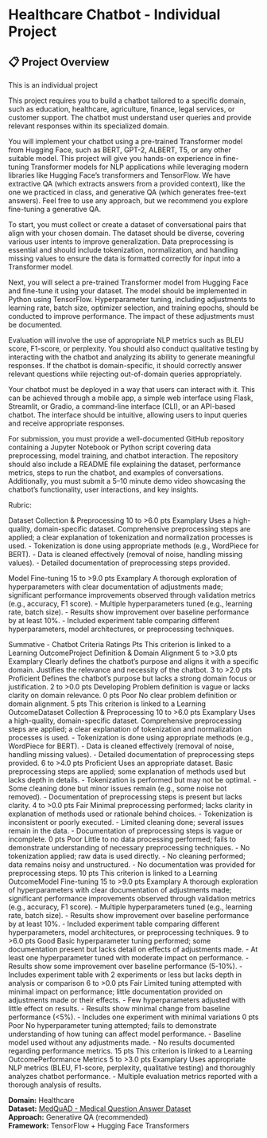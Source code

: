# Healthcare Chatbot - Individual Project

## 📋 Project Overview

This is an individual project

This project requires you to build a chatbot tailored to a specific domain, such as education, healthcare, agriculture, finance, legal services, or customer support. The chatbot must understand user queries and provide relevant responses within its specialized domain.

You will implement your chatbot using a pre-trained Transformer model from Hugging Face, such as BERT, GPT-2, ALBERT, T5, or any other suitable model. This project will give you hands-on experience in fine-tuning Transformer models for NLP applications while leveraging modern libraries like Hugging Face’s transformers and TensorFlow. We have extractive QA (which extracts answers from a provided context), like the one we practiced in class, and generative QA (which generates free-text answers). Feel free to use any approach, but we recommend you explore fine-tuning a generative QA.

To start, you must collect or create a dataset of conversational pairs that align with your chosen domain. The dataset should be diverse, covering various user intents to improve generalization. Data preprocessing is essential and should include tokenization, normalization, and handling missing values to ensure the data is formatted correctly for input into a Transformer model.

Next, you will select a pre-trained Transformer model from Hugging Face and fine-tune it using your dataset. The model should be implemented in Python using TensorFlow. Hyperparameter tuning, including adjustments to learning rate, batch size, optimizer selection, and training epochs, should be conducted to improve performance. The impact of these adjustments must be documented.

Evaluation will involve the use of appropriate NLP metrics such as BLEU score, F1-score, or perplexity. You should also conduct qualitative testing by interacting with the chatbot and analyzing its ability to generate meaningful responses. If the chatbot is domain-specific, it should correctly answer relevant questions while rejecting out-of-domain queries appropriately.

Your chatbot must be deployed in a way that users can interact with it. This can be achieved through a mobile app, a simple web interface using Flask, Streamlit, or Gradio, a command-line interface (CLI), or an API-based chatbot. The interface should be intuitive, allowing users to input queries and receive appropriate responses.

For submission, you must provide a well-documented GitHub repository containing a Jupyter Notebook or Python script covering data preprocessing, model training, and chatbot interaction. The repository should also include a README file explaining the dataset, performance metrics, steps to run the chatbot, and examples of conversations. Additionally, you must submit a 5–10 minute demo video showcasing the chatbot’s functionality, user interactions, and key insights.

Rubric:

Dataset Collection & Preprocessing
10 to >6.0 pts
Examplary
Uses a high-quality, domain-specific dataset. Comprehensive preprocessing steps are applied; a clear explanation of tokenization and normalization processes is used. - Tokenization is done using appropriate methods (e.g., WordPiece for BERT). - Data is cleaned effectively (removal of noise, handling missing values). - Detailed documentation of preprocessing steps provided.

Model Fine-tuning
15 to >9.0 pts
Examplary
A thorough exploration of hyperparameters with clear documentation of adjustments made; significant performance improvements observed through validation metrics (e.g., accuracy, F1 score). - Multiple hyperparameters tuned (e.g., learning rate, batch size). - Results show improvement over baseline performance by at least 10%. - Included experiment table comparing different hyperparameters, model architectures, or preprocessing techniques.

Summative - Chatbot
Criteria Ratings Pts
This criterion is linked to a Learning OutcomeProject Definition & Domain Alignment
5 to >3.0 pts
Examplary
Clearly defines the chatbot’s purpose and aligns it with a specific domain. Justifies the relevance and necessity of the chatbot.
3 to >2.0 pts
Proficient
Defines the chatbot’s purpose but lacks a strong domain focus or justification.
2 to >0.0 pts
Developing
Problem definition is vague or lacks clarity on domain relevance.
0 pts
Poor
No clear problem definition or domain alignment.
5 pts
This criterion is linked to a Learning OutcomeDataset Collection & Preprocessing
10 to >6.0 pts
Examplary
Uses a high-quality, domain-specific dataset. Comprehensive preprocessing steps are applied; a clear explanation of tokenization and normalization processes is used. - Tokenization is done using appropriate methods (e.g., WordPiece for BERT). - Data is cleaned effectively (removal of noise, handling missing values). - Detailed documentation of preprocessing steps provided.
6 to >4.0 pts
Proficient
Uses an appropriate dataset. Basic preprocessing steps are applied; some explanation of methods used but lacks depth in details. - Tokenization is performed but may not be optimal. - Some cleaning done but minor issues remain (e.g., some noise not removed). - Documentation of preprocessing steps is present but lacks clarity.
4 to >0.0 pts
Fair
Minimal preprocessing performed; lacks clarity in explanation of methods used or rationale behind choices. - Tokenization is inconsistent or poorly executed. - Limited cleaning done; several issues remain in the data. - Documentation of preprocessing steps is vague or incomplete.
0 pts
Poor
Little to no data processing performed; fails to demonstrate understanding of necessary preprocessing techniques. - No tokenization applied; raw data is used directly. - No cleaning performed; data remains noisy and unstructured. - No documentation was provided for preprocessing steps.
10 pts
This criterion is linked to a Learning OutcomeModel Fine-tuning
15 to >9.0 pts
Examplary
A thorough exploration of hyperparameters with clear documentation of adjustments made; significant performance improvements observed through validation metrics (e.g., accuracy, F1 score). - Multiple hyperparameters tuned (e.g., learning rate, batch size). - Results show improvement over baseline performance by at least 10%. - Included experiment table comparing different hyperparameters, model architectures, or preprocessing techniques.
9 to >6.0 pts
Good
Basic hyperparameter tuning performed; some documentation present but lacks detail on effects of adjustments made. - At least one hyperparameter tuned with moderate impact on performance. - Results show some improvement over baseline performance (5-10%). - Includes experiment table with 2 experiments or less but lacks depth in analysis or comparison
6 to >0.0 pts
Fair
Limited tuning attempted with minimal impact on performance; little documentation provided on adjustments made or their effects. - Few hyperparameters adjusted with little effect on results. - Results show minimal change from baseline performance (<5%). - Includes one experiment with minimal variations
0 pts
Poor
No hyperparameter tuning attempted; fails to demonstrate understanding of how tuning can affect model performance. - Baseline model used without any adjustments made. - No results documented regarding performance metrics.
15 pts
This criterion is linked to a Learning OutcomePerformance Metrics
5 to >3.0 pts
Examplary
Uses appropriate NLP metrics (BLEU, F1-score, perplexity, qualitative testing) and thoroughly analyzes chatbot performance. - Multiple evaluation metrics reported with a thorough analysis of results.

**Domain:** Healthcare  
**Dataset:** [MedQuAD - Medical Question Answer Dataset](https://www.kaggle.com/datasets/pythonafroz/medquad-medical-question-answer-for-ai-research)  
**Approach:** Generative QA (recommended)  
**Framework:** TensorFlow + Hugging Face Transformers
